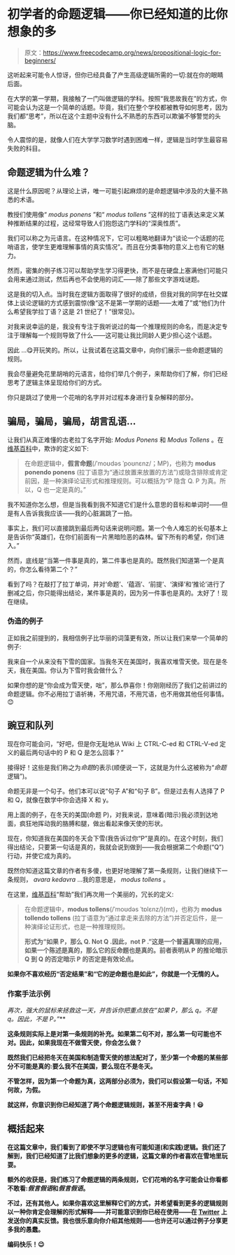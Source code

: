 # 初学者的命题逻辑——你已经知道的比你想象的多

> 原文：<https://www.freecodecamp.org/news/propositional-logic-for-beginners/>

这听起来可能令人惊讶，但你已经具备了产生高级逻辑所需的一切:就在你的眼睛后面。

在大学的第一学期，我接触了一门叫做逻辑的学科。按照“我思故我在”的方式，你可能会认为这是一个简单的话题。毕竟，我们在整个学校都被教导如何思考，因为我们都“思考”，所以在这个主题中没有什么不熟悉的东西可以欺骗不够警觉的头脑。

令人震惊的是，就像人们在大学学习数学时遇到困难一样，逻辑是当时学生最容易失败的科目。

## 命题逻辑为什么难？

这是什么原因呢？从理论上讲，唯一可能引起麻烦的是命题逻辑中涉及的大量不熟悉的术语。

教授们使用像“ *modus ponens* ”和“ *modus tollens* ”这样的拉丁语表达来定义某种推断结果的过程，这经常导致人们抱怨这门学科的“深奥性质”。

我们可以称之为元语言。在这种情况下，它可以粗略地翻译为“谈论一个话题的花哨语言，使学生更难理解事情的真实情况”。而且在分类事物的意义上也有它的魅力。

然而，密集的例子练习可以帮助学生学习得更快，而不是在硬盘上塞满他们可能只会用来通过测试，然后再也不会使用的词汇——除了那些文字游戏谜题。

这是我的切入点。当时我在逻辑方面取得了很好的成绩，但我对我的同学在社交媒体上谈论逻辑的方式感到震惊(像“这不是第一学期的话题——太难了”或“他们为什么希望我学拉丁语？这是 21 世纪了！”很常见)。

对我来说幸运的是，我没有专注于我听说过的每一个推理规则的命名，而是决定专注于理解每一个规则导致了什么——这可能让我比同龄人更少担心这个话题。

因此 …😋开玩笑的。所以，让我试着在这篇文章中，向你们展示一些命题逻辑的规则。

我会尽量避免花里胡哨的元语言，给你们举几个例子，来帮助你们了解，你们已经思考了逻辑主体呈现给你们的方式。

你只是跳过了使用一个花哨的名字并对过程本身进行复杂解释的部分。

## 骗局，骗局，骗局，胡言乱语...

让我们从真正难懂的古老拉丁名字开始: *Modus Ponens* 和 *Modus Tollens* 。在[维基百科](https://en.wikipedia.org/wiki/Modus_ponens)中，欺诈的定义如下:

> 在命题逻辑中，**假言命题**(/ˈmoʊdəs ˈpoʊnɛnz/；MP)，也称为 **modus ponendo ponens** (拉丁语意为“通过放置来放置的方法”)或隐含排除或肯定前因，是一种演绎论证形式和推理规则。可以概括为“P 隐含 Q. P 为真。所以，Q 也一定是真的。”

我不知道你怎么想，但是当我看到我不知道它们是什么意思的音标和单词时——但是有人告诉我我应该——我的心脏漏跳了一拍。

事实上，我们可以直接跳到最后两句话来说明问题。第一个令人难忘的长句基本上是告诉你“英雄们，在你们前面有一片黑暗险恶的森林。留下所有的希望，你们进入。”

然而，底线是“当第一件事是真的，第二件事也是真的。既然我们知道第一个是真的，你怎么看待第二个？”

看到了吗？在敲打了拉丁单词，并对‘命题’、‘蕴涵’、‘前提’、‘演绎’和‘推论’进行了删减之后，你只能得出结论，某件事是真的，因为另一件事也是真的。太好了！现在继续。

### 伪造的例子

正如我之前提到的，我相信例子比华丽的词藻更有效，所以让我们来举一个简单的例子:

我来自一个从来没有下雪的国家。当我冬天在美国时，我喜欢堆雪天使。现在是冬天，我在美国。你认为下雪时我会做什么？

如果你想的是“你会成为雪天使，咄”，那么恭喜你！你刚刚经历了我们之前讲过的命题逻辑。你不必用拉丁语祈祷，不用咒语，不用咒语，也不用做其他任何事情。😊

## 豌豆和队列

现在你可能会问，“好吧，但是你无耻地从 Wiki 上 CTRL-C-ed 和 CTRL-V-ed 定义的最后两句话中的 P 和 Q 是怎么回事？”

接得好！这些是我们称之为*命题*的表示(顺便说一下，这就是为什么这被称为“*命题*逻辑”)。

命题无非是一个句子。他们本可以说“句子 A”和“句子 B”。但是过去有人选择了 P 和 Q，就像在数学中你会选择 X 和 y。

用上面的例子，在冬天的美国(命题 P)，对我来说，意味着(暗示)我必须到达地面，疯狂地挥动我的胳膊和腿，做出看起来像天使的形状。

现在，你知道我在美国的冬天会下雪(我告诉过你“P”是真的)。在这个时刻，我们得出结论，只要第一句话是真的，我就会说到做到——我会根据第二个命题(“Q”)行动，并使它成为真的。

既然你知道这篇文章的作者有多傻，也更好地理解了第一条规则，让我们继续下一条规则， *avara kedavra* …我的意思是， *modus tollens* 。

在这里，[维基百科](https://en.wikipedia.org/wiki/Modus_tollens)“帮助”我们再次用一个美丽的，冗长的定义:

> 在命题逻辑中，**modus tollens**(/ˈmoʊdəs ˈtɒlɛnz/)(mt)，也称为 **modus tollendo tollens** (拉丁语意为“通过拿走来去除的方法”)并否定后件，是一种演绎论证形式，也是一种推理规则。
> 
> **形式为“如果 P，那么 Q. Not Q .因此，not P .”这是一个普遍真理的应用，如果一个陈述是真的，那么它的反命题也是真的。前者表明从 P 的推论暗示 Q 到 Q 的否定暗示 P 的否定是有效论点。**

**如果你不喜欢经历“否定结果”和“它的逆命题也是如此”，你就是一个无情的人。**

### **作案手法示例**

**再次，强大的鼠标来拯救这一天，并告诉你把重点放在*“如果 P，那么 q。不是 q。因此，不是 P。”***

**这条规则实际上是对第一条规则的补充。如果第二句不对，那么第一句可能也不对。因此，如果我现在不做雪天使，你会怎么做？**

**既然我们已经把冬天在美国和制造雪天使的想法配对了，至少第一个命题的某些部分不可能是真的:要么我不在美国，要么现在不是冬天。**

**不管怎样，因为第一个命题为真，这两部分必须为，我们可以假设第一句话，不知何故，为假。**

**就这样，你意识到你已经知道了两个命题逻辑规则，甚至不用查字典！😃**

## **概括起来**

**在这篇文章中，我们看到了即使不学习逻辑也有可能知道(和实践)逻辑。我们还了解到，我们已经知道了比我们想象的更多的逻辑，这篇文章的作者喜欢在雪地里玩耍。**

**额外的收获是，我们练习了命题逻辑的两条规则，它们花哨的名字可能会让你看都不敢看:*假言假语*和*假言假语*。**

**不过，还有其他人。如果你喜欢这里解释它们的方式，并希望看到更多的逻辑规则以一种你肯定会理解的形式解释——并可能意识到你已经在使用——在 [Twitter](https://twitter.com/Daniel__Rosa) 上发送你的真实反馈。我也很乐意向你介绍其他规则——也许还可以通过例子分享更多我的愚蠢。**

**编码快乐！😉**